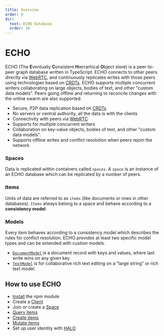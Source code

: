 ```yaml
---
title: Overview
order: 0
dir:
  text: ECHO Database
  order: 10
---
```


# ECHO

ECHO (The **E**ventually **C**onsistent **H**ierrarhical **O**bject store) is a peer-to-peer graph database written in TypeScript. ECHO connects to other peers directly via [WebRTC](https://en.wikipedia.org/wiki/WebRTC), and continuously replicates writes with those peers using technologies based on [CRDTs](https://en.wikipedia.org/wiki/Conflict-free_replicated_data_type). ECHO supports multiple concurrent writers collaborating on large objects, bodies of text, and other "custom data models". Peers going offline and returning to reconcile changes with the online swarm are also supported.

*   Secure, P2P data replication based on [CRDTs](https://en.wikipedia.org/wiki/Conflict-free_replicated_data_type)
*   No servers or central authority, all the data is with the clients
*   Connectivity with peers via [WebRTC](https://en.wikipedia.org/wiki/WebRTC)
*   Supports for multiple concurrent writers
*   Collaboration on key-value objects, bodies of text, and other "custom data models".
*   Supports offline writes and conflict resolution when peers rejoin the network

### Spaces

Data is replicated within containers called `spaces`. A `space` is an instance of an ECHO database which can be replicated by a number of peers.

### Items

Units of data are referred to as `items` (like documents or rows in other databases). `Items` always belong to a space and behave according to a **consistency model**.

### Models

Every item behaves according to a consistency model which describes the rules for conflict resolution. ECHO provides at least two specific model types and can be extended with custom models.

*   [`DocumentModel`](../api/@dxos/client/classes/DocumentModel) is a document record with keys and values, where last write wins on any given key.
*   [`TextModel`](../api/@dxos/text-model/classes/TextModel) is for collaborative rich text editing on a "large string" or rich text model.

## How to use ECHO

*   [Install](installation) the npm module
*   Create a [Client](configuration)
*   Join or create a [Space](spaces)
*   [Query items](queries)
*   [Create items](mutations#creating-items)
*   [Mutate items](mutations#mutating-data)
*   Set up user identity with [HALO](../halo)
